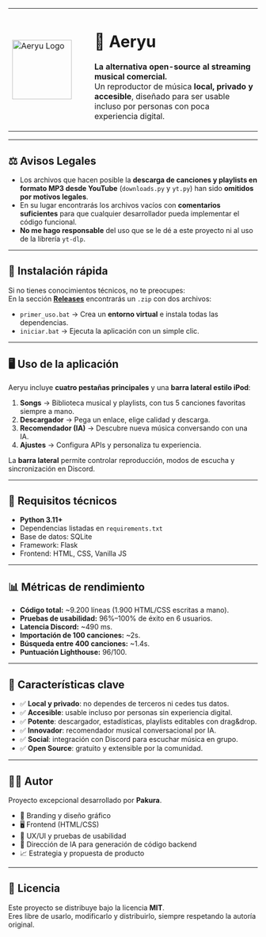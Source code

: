 <table>
  <tr>
    <td width="150" valign="middle">
      <img src="https://github.com/user-attachments/assets/1ccc97bc-d436-4be7-96e5-b0179866c781" alt="Aeryu Logo" width="120"/>
    </td>
    <td valign="middle">
      <h1>🎵 Aeryu</h1>
      <p><strong>La alternativa open-source al streaming musical comercial.</strong><br>
      Un reproductor de música <strong>local, privado y accesible</strong>, diseñado para ser usable incluso por personas con poca experiencia digital.</p>
    </td>
  </tr>
</table>

---

## ⚖️ Avisos Legales

- Los archivos que hacen posible la **descarga de canciones y playlists en formato MP3 desde YouTube** (`downloads.py` y `yt.py`) han sido **omitidos por motivos legales**.  
- En su lugar encontrarás los archivos vacíos con **comentarios suficientes** para que cualquier desarrollador pueda implementar el código funcional.  
- **No me hago responsable** del uso que se le dé a este proyecto ni al uso de la librería `yt-dlp`.

---

## 🚀 Instalación rápida

Si no tienes conocimientos técnicos, no te preocupes:  
En la sección **[Releases](../../releases)** encontrarás un `.zip` con dos archivos:

- `primer_uso.bat` → Crea un **entorno virtual** e instala todas las dependencias.  
- `iniciar.bat` → Ejecuta la aplicación con un simple clic.  

---

## 🖥️ Uso de la aplicación

Aeryu incluye **cuatro pestañas principales** y una **barra lateral estilo iPod**:

1. **Songs** → Biblioteca musical y playlists, con tus 5 canciones favoritas siempre a mano.  
2. **Descargador** → Pega un enlace, elige calidad y descarga.  
3. **Recomendador (IA)** → Descubre nueva música conversando con una IA.  
4. **Ajustes** → Configura APIs y personaliza tu experiencia.  

La **barra lateral** permite controlar reproducción, modos de escucha y sincronización en Discord.

---

## 🔧 Requisitos técnicos

- **Python 3.11+**  
- Dependencias listadas en `requirements.txt`  
- Base de datos: SQLite  
- Framework: Flask  
- Frontend: HTML, CSS, Vanilla JS  

---

## 📊 Métricas de rendimiento

- **Código total:** ~9.200 líneas (1.900 HTML/CSS escritas a mano).  
- **Pruebas de usabilidad:** 96%–100% de éxito en 6 usuarios.  
- **Latencia Discord:** ~490 ms.  
- **Importación de 100 canciones:** ~2s.  
- **Búsqueda entre 400 canciones:** ~1.4s.  
- **Puntuación Lighthouse:** 96/100.  

---

## 🌟 Características clave

- ✅ **Local y privado**: no dependes de terceros ni cedes tus datos.  
- ✅ **Accesible**: usable incluso por personas sin experiencia digital.  
- ✅ **Potente**: descargador, estadísticas, playlists editables con drag&drop.  
- ✅ **Innovador**: recomendador musical conversacional por IA.  
- ✅ **Social**: integración con Discord para escuchar música en grupo.  
- ✅ **Open Source**: gratuito y extensible por la comunidad.  

---

## 🧑‍💻 Autor

Proyecto excepcional desarrollado por **Pakura**.  
- 🎨 Branding y diseño gráfico  
- 🖥️ Frontend (HTML/CSS)  
- 🧠 UX/UI y pruebas de usabilidad  
- 🤖 Dirección de IA para generación de código backend  
- 📈 Estrategia y propuesta de producto  

---

## 📜 Licencia

Este proyecto se distribuye bajo la licencia **MIT**.  
Eres libre de usarlo, modificarlo y distribuirlo, siempre respetando la autoría original.
